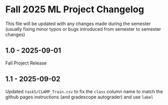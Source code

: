 # Fall 2025 ML Project Changelog
This file will be updated with any changes made during the semester (usually fixing minor typos or bugs introduced from semester to semester changes)
## 1.0 - 2025-09-01
Fall Project Release
## 1.1 - 2025-09-02
Updated `task5/CLAMP_Train.csv` to fix the `class` column name to match the github pages instructions (and gradescope autograder) and use `label`
